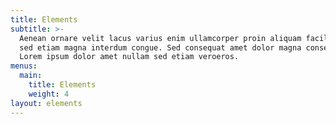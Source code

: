 ```yaml
---
title: Elements
subtitle: >-
  Aenean ornare velit lacus varius enim ullamcorper proin aliquam facilisis ante
  sed etiam magna interdum congue. Sed consequat amet dolor magna consequat.
  Lorem ipsum dolor amet nullam sed etiam veroeros.
menus:
  main:
    title: Elements
    weight: 4
layout: elements
---
```

